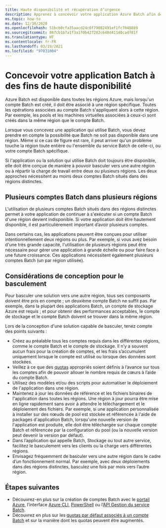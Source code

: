 ```yaml
---
title: Haute disponibilité et récupération d’urgence
description: Apprenez à concevoir votre application Azure Batch afin de faire face à une panne régionale.
ms.topic: how-to
ms.date: 12/30/2020
ms.openlocfilehash: 51bcb0cfa35aacd24c0f79082491ef1fc7040889
ms.sourcegitcommit: 867cb1b7a1f3a1f0b427282c648d411d0ca4f81f
ms.translationtype: HT
ms.contentlocale: fr-FR
ms.lasthandoff: 03/19/2021
ms.locfileid: "97831004"
---
```

# <a name="design-your-batch-application-for-high-availability"></a>Concevoir votre application Batch à des fins de haute disponibilité

Azure Batch est disponible dans toutes les régions Azure, mais lorsqu'un compte Batch est créé, il doit être associé à une région spécifique. Toutes les opérations associées au compte Batch s'appliquent alors à cette région. Par exemple, les pools et les machines virtuelles associées à ceux-ci sont créés dans la même région que le compte Batch.

Lorsque vous concevez une application qui utilise Batch, vous devez prendre en compte la possibilité que Batch ne soit pas disponible dans une région. Même si ce cas de figure est rare, il peut arriver qu'un problème touche la région toute entière ou l'ensemble du service Batch de celle-ci, ou votre compte Batch spécifique.

Si l'application ou la solution qui utilise Batch doit toujours être disponible, elle doit être conçue de manière à pouvoir basculer vers une autre région ou à répartir la charge de travail entre deux ou plusieurs régions. Les deux approches nécessitent au moins deux comptes Batch situés dans des régions distinctes.

## <a name="multiple-batch-accounts-in-multiple-regions"></a>Plusieurs comptes Batch dans plusieurs régions

L'utilisation de plusieurs comptes Batch situés dans des régions distinctes permet à votre application de continuer à s'exécuter si un compte Batch d'une région devient indisponible. Si votre application doit être hautement disponible, il est particulièrement important d’avoir plusieurs comptes.

Dans certains cas, les applications peuvent être conçues pour utiliser intentionnellement deux régions ou plus. Par exemple, si vous avez besoin d'une très grande capacité, l'utilisation de plusieurs régions peut être nécessaire pour gérer une application à grande échelle ou pour faire face à une future croissance. Ces applications nécessitent également plusieurs comptes Batch (un par région utilisée).

## <a name="design-considerations-for-providing-failover"></a>Considérations de conception pour le basculement

Pour basculer une solution vers une autre région, tous ses composants doivent être pris en compte ; un deuxième compte Batch ne suffit pas. Par exemple, dans la plupart des applications Batch, un compte de stockage Azure est requis ; et pour obtenir des performances acceptables, le compte de stockage et le compte Batch doivent se trouver dans la même région.

Lors de la conception d'une solution capable de basculer, tenez compte des points suivants :

- Créez au préalable tous les comptes requis dans les différentes régions, comme le compte Batch et le compte de stockage. Il n’y a souvent aucun frais pour la création de comptes, et les frais s’accumulent uniquement lorsque le compte est utilisé ou lorsque des données sont stockées.
- Veillez à ce que des [quotas](batch-quota-limit.md) appropriés soient définis à l’avance sur tous les comptes afin de pouvoir allouer le nombre requis de cœurs à l’aide du compte Batch.
- Utilisez des modèles et/ou des scripts pour automatiser le déploiement de l'application dans une région.
- Maintenez à jour les données de référence et les fichiers binaires de l'application dans toutes les régions. Une région à jour pourra être mise en ligne rapidement sans avoir à attendre le téléchargement et le déploiement des fichiers. Par exemple, si une application personnalisée à installer sur des nœuds de pool est stockée et référencée à l'aide de packages d'application Batch, lorsqu'une nouvelle version de l'application est produite, elle doit être téléchargée sur chaque compte Batch et référencée par la configuration du pool (ou la nouvelle version peut devenir la version par défaut).
- Dans l’application qui appelle Batch, Stockage ou tout autre service, facilitez le basculement vers les clients ou la charge vers différentes régions.
- Envisagez fréquemment de basculer vers une autre région dans le cadre d’un fonctionnement normal. Par exemple, avec deux déploiements dans des régions distinctes, basculez une fois par mois vers l’autre région.

## <a name="next-steps"></a>Étapes suivantes

- Découvrez-en plus sur la création de comptes Batch avec le [portail Azure](batch-account-create-portal.md), l’interface [Azure CLI](./scripts/batch-cli-sample-create-account.md), [PowerShell](batch-powershell-cmdlets-get-started.md) ou l’[API Gestion du service Batch](batch-management-dotnet.md).
- Découvrez en plus sur les [quotas par défaut associés à un compte Batch](batch-quota-limit.md) et sur la manière dont les quotas peuvent être augmentés.
